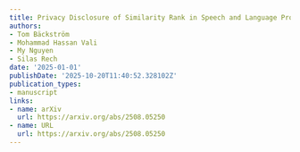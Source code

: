 ```yaml
---
title: Privacy Disclosure of Similarity Rank in Speech and Language Processing
authors:
- Tom Bäckström
- Mohammad Hassan Vali
- My Nguyen
- Silas Rech
date: '2025-01-01'
publishDate: '2025-10-20T11:40:52.328102Z'
publication_types:
- manuscript
links:
- name: arXiv
  url: https://arxiv.org/abs/2508.05250
- name: URL
  url: https://arxiv.org/abs/2508.05250
---
```

